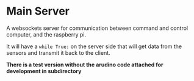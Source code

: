 # Main Server

A websockets server for communication between command and control computer, and the raspberry pi.

It will have a `while True:` on the server side that will get data from the sensors and transmit it back to the client. 

**There is a test version without the arudino code attached for development in subdirectory**
